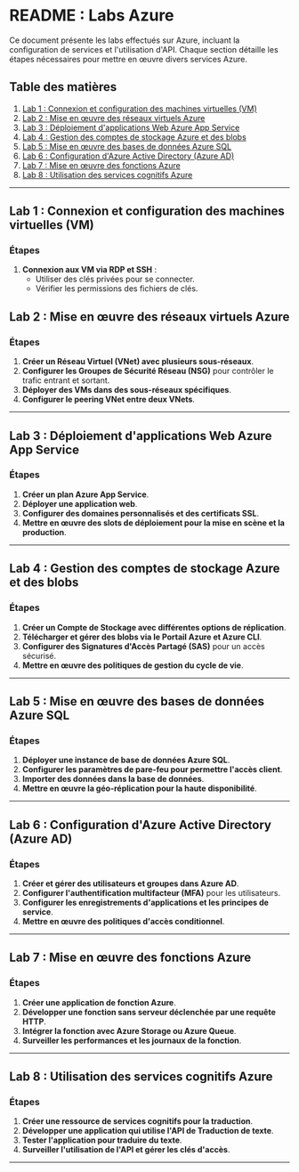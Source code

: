 # README : Labs Azure

Ce document présente les labs effectués sur Azure, incluant la configuration de services et l'utilisation d'API. Chaque section détaille les étapes nécessaires pour mettre en œuvre divers services Azure.

## Table des matières

1. [Lab 1 : Connexion et configuration des machines virtuelles (VM)](#lab-1)
2. [Lab 2 : Mise en œuvre des réseaux virtuels Azure](#lab-2)
3. [Lab 3 : Déploiement d'applications Web Azure App Service](#lab-3)
4. [Lab 4 : Gestion des comptes de stockage Azure et des blobs](#lab-4)
5. [Lab 5 : Mise en œuvre des bases de données Azure SQL](#lab-5)
6. [Lab 6 : Configuration d'Azure Active Directory (Azure AD)](#lab-6)
7. [Lab 7 : Mise en œuvre des fonctions Azure](#lab-7)
8. [Lab 8 : Utilisation des services cognitifs Azure](#lab-8)

---

## Lab 1 : Connexion et configuration des machines virtuelles (VM)

### Étapes

1. **Connexion aux VM via RDP et SSH** :
   - Utiliser des clés privées pour se connecter.
   - Vérifier les permissions des fichiers de clés.


## Lab 2 : Mise en œuvre des réseaux virtuels Azure

### Étapes

1. **Créer un Réseau Virtuel (VNet) avec plusieurs sous-réseaux**.
2. **Configurer les Groupes de Sécurité Réseau (NSG)** pour contrôler le trafic entrant et sortant.
3. **Déployer des VMs dans des sous-réseaux spécifiques**.
4. **Configurer le peering VNet entre deux VNets**.

---

## Lab 3 : Déploiement d'applications Web Azure App Service

### Étapes

1. **Créer un plan Azure App Service**.
2. **Déployer une application web**.
3. **Configurer des domaines personnalisés et des certificats SSL**.
4. **Mettre en œuvre des slots de déploiement pour la mise en scène et la production**.

---

## Lab 4 : Gestion des comptes de stockage Azure et des blobs

### Étapes

1. **Créer un Compte de Stockage avec différentes options de réplication**.
2. **Télécharger et gérer des blobs via le Portail Azure et Azure CLI**.
3. **Configurer des Signatures d'Accès Partagé (SAS)** pour un accès sécurisé.
4. **Mettre en œuvre des politiques de gestion du cycle de vie**.

---

## Lab 5 : Mise en œuvre des bases de données Azure SQL

### Étapes

1. **Déployer une instance de base de données Azure SQL**.
2. **Configurer les paramètres de pare-feu pour permettre l'accès client**.
3. **Importer des données dans la base de données**.
4. **Mettre en œuvre la géo-réplication pour la haute disponibilité**.

---

## Lab 6 : Configuration d'Azure Active Directory (Azure AD)

### Étapes

1. **Créer et gérer des utilisateurs et groupes dans Azure AD**.
2. **Configurer l'authentification multifacteur (MFA)** pour les utilisateurs.
3. **Configurer les enregistrements d'applications et les principes de service**.
4. **Mettre en œuvre des politiques d'accès conditionnel**.

---

## Lab 7 : Mise en œuvre des fonctions Azure

### Étapes

1. **Créer une application de fonction Azure**.
2. **Développer une fonction sans serveur déclenchée par une requête HTTP**.
3. **Intégrer la fonction avec Azure Storage ou Azure Queue**.
4. **Surveiller les performances et les journaux de la fonction**.

---

## Lab 8 : Utilisation des services cognitifs Azure

### Étapes

1. **Créer une ressource de services cognitifs pour la traduction**.
2. **Développer une application qui utilise l'API de Traduction de texte**.
3. **Tester l'application pour traduire du texte**.
4. **Surveiller l'utilisation de l'API et gérer les clés d'accès**.


---
